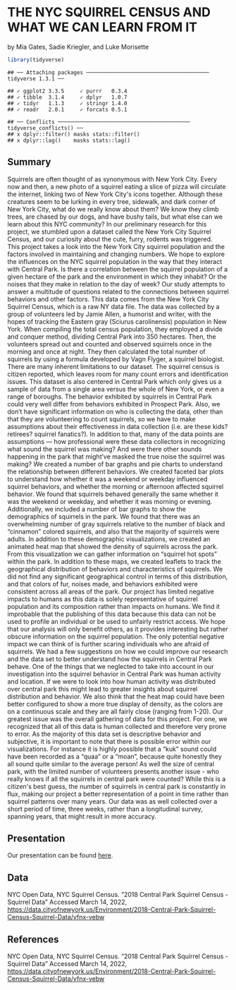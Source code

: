 THE NYC SQUIRREL CENSUS AND WHAT WE CAN LEARN FROM IT
================
by Mia Gates, Sadie Kriegler, and Luke Morisette 

``` r
library(tidyverse)
```

    ## ── Attaching packages ─────────────────────────────────────── tidyverse 1.3.1 ──

    ## ✓ ggplot2 3.3.5     ✓ purrr   0.3.4
    ## ✓ tibble  3.1.4     ✓ dplyr   1.0.7
    ## ✓ tidyr   1.1.3     ✓ stringr 1.4.0
    ## ✓ readr   2.0.1     ✓ forcats 0.5.1

    ## ── Conflicts ────────────────────────────────────────── tidyverse_conflicts() ──
    ## x dplyr::filter() masks stats::filter()
    ## x dplyr::lag()    masks stats::lag()

## Summary


Squirrels are often thought of as synonymous with New York City. Every now and then, a new photo of a squirrel eating a slice of pizza will circulate the internet, linking two of New York City's icons together. Although these creatures seem to be lurking in every tree, sidewalk, and dark corner of New York City, what do we really know about them? We know they climb trees, are chased by our dogs, and have bushy tails, but what else can we learn about this NYC community? In our preliminary research for this project, we stumbled upon a dataset called the New York City Squirrel Census, and our curiosity about the cute, furry, rodents was triggered.  
This project takes a look into the New York City squirrel population and the factors involved in maintaining and changing numbers. We hope to explore the influences on the NYC squirrel population in the way that they interact with Central Park. Is there a correlation between the squirrel population of a given hectare of the park and the environment in which they inhabit? Or the noises that they make in relation to the day of week? Our study attempts to answer a multitude of questions related to the connections between squirrel behaviors and other factors. 
This data comes from the New York City Squirrel Census, which is a raw NY data file. The data was collected by a group of volunteers led by Jamie Allen, a humorist and writer, with the hopes of tracking the Eastern gray (Sciurus carolinensis) population in New York. When compiling the total census population, they employed a divide and conquer method, dividing Central Park into 350 hectares. Then, the volunteers spread out and counted and observed squirrels once in the morning and once at night.  They then calculated the total number of squirrels by using a formula developed by Vagn Flyger, a squirrel biologist. 
There are many inherent limitations to our dataset. The squirrel census is citizen reported, which leaves room for many count errors and identification issues. This dataset is also centered in Central Park which only gives us a sample of data from a single area versus the whole of New York, or even a range of boroughs. The behavior exhibited by squirrels in Central Park could very well differ from behaviors exhibited in Prospect Park. Also, we don’t have significant information on who is collecting the data, other than that they are volunteering to count squirrels, so we have to make assumptions about their effectiveness in data collection (i.e. are these kids? retirees? squirrel fanatics?). In addition to that, many of the data points are assumptions — how professional were these data collectors in recognizing what sound the squirrel was making? And were there other sounds happening in the park that might’ve masked the true noise the squirrel was making?
	We created a number of bar graphs and pie charts to understand the relationship between different behaviors. We created faceted bar plots to understand how whether it was a weekend or weekday influenced squirrel behaviors, and whether the morning or afternoon affected squirrel behavior. We found that squirrels behaved generally the same whether it was the weekend or weekday, and whether it was morning or evening. Additionally, we included a number of bar graphs to show the demographics of squirrels in the park. We found that there was an overwhelming number of gray squirrels relative to the number of black and “cinnamon” colored squirrels, and also that the majority of squirrels were adults. In addition to these demographic visualizations, we created an animated heat map that showed the density of squirrels across the park. From this visualization we can gather information on “squirrel hot spots” within the park. In addition to these maps, we created leaflets to track the geographical distribution of behaviors and characteristics of squirrels. We did not find any significant geographical control in terms of this distribution, and that colors of fur, noises made, and behaviors exhibited were consistent across all areas of the park.
Our project has limited negative impacts to humans as this data is solely representative of squirrel population and its composition rather than impacts on humans. We find it improbable that the publishing of this data because this data can not be used to profile an individual or be used to unfairly restrict access. We hope that our analysis will only benefit others, as it provides interesting but rather obscure information on the squirrel population. The only potential negative impact we can think of is further scaring individuals who are afraid of squirrels. 
We had a few suggestions on how we could improve our research and the data set to better understand how the squirrels in Central Park behave. One of the things that we neglected to take into account in our investigation into the squirrel behavior in Central Park was human activity and location. If we were to look into how human activity was distributed over central park this might lead to greater insights about squirrel distribution and behavior. We also think that the heat map could have been better configured to show a more true display of density, as the colors are on a continuous scale and they are all fairly close (ranging from 1-20). 
Our greatest issue was the overall gathering of data for this project.  For one, we recognized that all of this data is human collected and therefore very prone to error. As the majority of this data set is descriptive behavior and subjective, it is important to note that there is possible error within our visualizations. For instance it is highly possible that a “kuk” sound could have been recorded as a “quaa” or a “moan”, because quite honestly they all sound quite similar to the average person! As well the size of central park, with the limited number of volunteers presents another issue - who really knows if all the squirrels in central park were counted? While this is a citizen's best guess, the number of squirrels in central park is constantly in flux, making our project a better representation of a point in time rather than squirrel patterns over many years. Our data was as well collected over a short period of time, three weeks, rather than a longitudinal survey, spanning years, that might result in more accuracy. 

## Presentation

Our presentation can be found [here](https://dcs-210.github.io/w2022-project-mia-luke-sadie/).

## Data

NYC Open Data, NYC Squirrel Census. “2018 Central Park Squirrel Census -
Squirrel Data” Accessed March 14, 2022,
<https://data.cityofnewyork.us/Environment/2018-Central-Park-Squirrel-Census-Squirrel-Data/vfnx-vebw>

## References

NYC Open Data, NYC Squirrel Census. “2018 Central Park Squirrel Census -
Squirrel Data” Accessed March 14, 2022,
<https://data.cityofnewyork.us/Environment/2018-Central-Park-Squirrel-Census-Squirrel-Data/vfnx-vebw>
